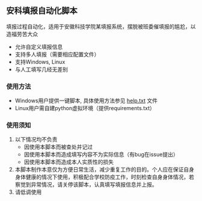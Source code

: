 ## 安科填报自动化脚本
填报过程自动化，适用于安徽科技学院某填报系统，摆脱被班委催填报的尴尬，以造福劳苦大众

- 允许自定义填报信息
- 支持多人填报（需要相应配置文件）
- 支持Windows, Linux
- 与人工填写几经无差别

### 使用方法
- Windows用户提供一键脚本, 具体使用方法参见 [help.txt](https://github.com/NoSimpleApple/ahstu_sign_up/blob/remote/help.txt) 文件
- Linux用户需自建python虚拟环境（提供requirements.txt）
### 使用须知
1. 以下情况均不负责 
   - 因使用本脚本而被查处并记过
   - 因使用本脚本而造成填写内容不为实际信息（有bug在issue提出）
   - 因使用本脚本而造成本人实质性的损失
2. 本脚本制作本意仅为方便日常生活，减少重复工作的目的。个人应在保证自身身体健康的情况下使用，积极配合学校防疫工作，时刻检查自身身体情况，若察觉到异常情况，请关停该脚本，认真填写填报信息并上报。
3. 请低调使用
